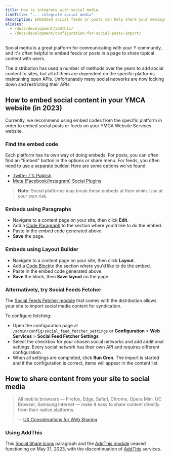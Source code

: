 ```yaml
---
title: How to integrate with social media
linkTitle: "... integrate social media"
description: Embedded social feeds or posts can help share your message with users. 
aliases:
  - /docs/development/addthis/
  - /docs/development/configuration-for-social-posts-import/
---
```


Social media is a great platform for communicating with your Y community, and it's often helpful to embed feeds or posts in a page to share topical content with users. 

The distribution has used a number of methods over the years to add social content to sites, but all of them are dependent on the specific platforms maintaining open APIs. Unfortunately many social networks are now locking down and restricting their APIs.

## How to embed social content in your YMCA website (in 2023)

Currently, we recommend using embed codes from the specific platform in order to embed social posts or feeds on your YMCA Website Services website.

### Find the embed code

Each platform has its own way of doing embeds. For posts, you can often find an "Embed" button in the options or share menu. For feeds, you often need to use a separate builder. Here are some options we've found:

- [Twitter / 𝕏 Publish](https://publish.twitter.com/)
- [Meta (Facebook/Instagram) Social Plugins](https://developers.facebook.com/docs/plugins)

> **Note:** Social platforms may break these embeds at their whim. Use at your own risk.

### Embeds using Paragraphs

- Navigate to a content page on your site, then click **Edit**.
- Add a [Code Paragraph](../../user-documentation/paragraphs/code) to the section where you'd like to do the embed.
- Paste in the embed code generated above.
- **Save** the page.

### Embeds using Layout Builder

- Navigate to a content page on your site, then click **Layout**.
- Add a [Code Block](../../user-documentation/layout-builder/code)to the section where you'd like to do the embed.
- Paste in the embed code generated above.
- **Save** the block, then **Save layout** on the page.

### Alternatively, try Social Feeds Fetcher

The [Social Feeds Fetcher module](https://www.drupal.org/project/social_feed_fetcher) that comes with the distribution allows your site to import social media content for syndication.

To configure fetching:

- Open the configuration page at `/admin/config/social_feed_fetcher_settings` or **Configuration** > **Web Services** > **Social Feed Fetcher Settings**
- Select the checkbox for your chosen social networks and add additional settings. Every social network has their own API and requires different configuration.
- When all settings are completed, click **Run Cron**. The import is started and if the configuration is correct, items will appear in the content list.

## How to share content from your site to social media

> All mobile browsers — Firefox, Edge, Safari, Chrome, Opera Mini, UC Browser, Samsung Internet — make it easy to share content directly from their native platforms.
> 
> -- [UX Considerations for Web Sharing](https://css-tricks.com/ux-considerations-for-web-sharing/)

### Using AddThis

This [Social Share Icons](../../user-documentation/paragraphs/social-share-icons) paragraph and the [AddThis module](https://www.drupal.org/project/openy_addthis) ceased functioning on May 31, 2023, with the discontinuation of [AddThis](https://www.addthis.com/) services.